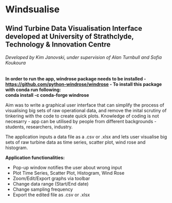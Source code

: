 # Windsualise
## Wind Turbine Data Visualisation Interface developed at University of Strathclyde, Technology &amp; Innovation Centre
###### Developed by Kim Janovski, under supervision of Alan Turnbull and Sofia Koukoura

**In order to run the app, windrose package needs to be installed - https://github.com/python-windrose/windrose - To install this package with conda run following:\
conda install -c conda-forge windrose**


Aim was to write a graphical user interface that can simplify the process of visualising big sets of raw operational data, and remove the inital scrutiny of tinkering with the code to create quick plots.
Knowledge of coding is not necesarry - app can be utilised by people from different backgrounds - students, researchers, industry.

The application inputs a data file as a .csv or .xlsx and lets user visualise big sets of raw turbine data as time series, scatter plot, wind rose and histogram.

**Application functionalities:**
- Pop-up window notifies the user about wrong input
- Plot Time Series, Scatter Plot, Histogram, Wind Rose
- Zoom/Edit/Export graphs via toolbar
- Change data range (Start/End date)
- Change sampling frequency
- Export the edited file as .csv or .xlsx

